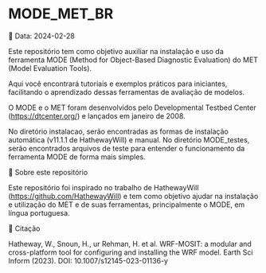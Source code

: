 # MODE_MET_BR 

📅 Data: 2024-02-28

Este repositório tem como objetivo auxiliar na instalação e uso da ferramenta MODE (Method for Object-Based Diagnostic Evaluation) do MET (Model Evaluation Tools).

Aqui você encontrará tutoriais e exemplos práticos para iniciantes, facilitando o aprendizado dessas ferramentas de avaliação de modelos.

O MODE e o MET foram desenvolvidos pelo Developmental Testbed Center (https://dtcenter.org/) e lançados em janeiro de 2008.

No diretório instalacao, serão encontradas as formas de instalação automática (v11.1.1 de HathewayWill) e manual.
No diretório MODE_testes, serão encontrados arquivos de teste para entender o funcionamento da ferramenta MODE de forma mais simples.

📌 Sobre este repositório

Este repositório foi inspirado no trabalho de HathewayWill (https://github.com/HathewayWill) e tem como objetivo ajudar na instalação e utilização do MET e de suas ferramentas, principalmente o MODE, em língua portuguesa.

📖 Citação

Hatheway, W., Snoun, H., ur Rehman, H. et al. WRF-MOSIT: a modular and cross-platform tool for configuring and installing the WRF model. Earth Sci Inform (2023). DOI: 10.1007/s12145-023-01136-y
